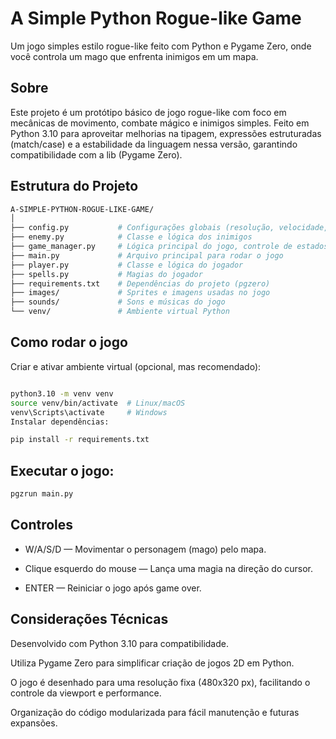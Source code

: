 # A Simple Python Rogue-like Game

Um jogo simples estilo rogue-like feito com Python e Pygame Zero, onde você controla um mago que enfrenta inimigos em um mapa.


## Sobre
Este projeto é um protótipo básico de jogo rogue-like com foco em mecânicas de movimento, combate mágico e inimigos simples.
Feito em Python 3.10 para aproveitar melhorias na tipagem, expressões estruturadas (match/case) e a estabilidade da linguagem nessa versão, garantindo compatibilidade com a lib (Pygame Zero).

## Estrutura do Projeto
```bash
A-SIMPLE-PYTHON-ROGUE-LIKE-GAME/
│
├── config.py           # Configurações globais (resolução, velocidade, etc)
├── enemy.py            # Classe e lógica dos inimigos
├── game_manager.py     # Lógica principal do jogo, controle de estados
├── main.py             # Arquivo principal para rodar o jogo
├── player.py           # Classe e lógica do jogador
├── spells.py           # Magias do jogador
├── requirements.txt    # Dependências do projeto (pgzero)
├── images/             # Sprites e imagens usadas no jogo
├── sounds/             # Sons e músicas do jogo
└── venv/               # Ambiente virtual Python
```
## Como rodar o jogo
Criar e ativar ambiente virtual (opcional, mas recomendado):

```bash

python3.10 -m venv venv
source venv/bin/activate  # Linux/macOS
venv\Scripts\activate     # Windows
Instalar dependências:
```

```bash
pip install -r requirements.txt
```
## Executar o jogo:

```bash
pgzrun main.py
```
## Controles
- W/A/S/D — Movimentar o personagem (mago) pelo mapa.

- Clique esquerdo do mouse — Lança uma magia na direção do cursor.

- ENTER — Reiniciar o jogo após game over.

## Considerações Técnicas
Desenvolvido com Python 3.10 para compatibilidade.

Utiliza Pygame Zero para simplificar criação de jogos 2D em Python.

O jogo é desenhado para uma resolução fixa (480x320 px), facilitando o controle da viewport e performance.

Organização do código modularizada para fácil manutenção e futuras expansões.